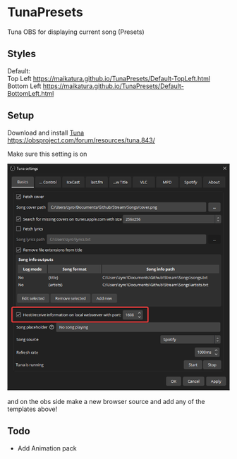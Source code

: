 # TunaPresets
 Tuna OBS for displaying current song (Presets)


## Styles

Default:<br>
Top Left https://maikatura.github.io/TunaPresets/Default-TopLeft.html<br>
Bottom Left https://maikatura.github.io/TunaPresets/Default-BottomLeft.html<br>

## Setup

Download and install [Tuna](https://obsproject.com/forum/resources/tuna.843/)<br>
https://obsproject.com/forum/resources/tuna.843/


Make sure this setting is on

![](setup/tunasettings.png)

and on the obs side make a new browser source and add any of the templates above!


## Todo
- Add Animation pack